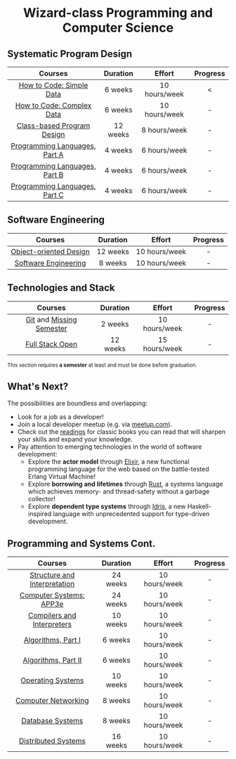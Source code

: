 <div align="center" style="text-align: center">
<h1>Wizard-class Programming and Computer Science</h1>
</div>

## Systematic Program Design
Courses | Duration | Effort | Progress
:--: | :--: | :--: | :--:
[How to Code: Simple Data](https://www.edx.org/learn/coding/university-of-british-columbia-how-to-code-simple-data)  | 6 weeks | 10 hours/week | <
[How to Code: Complex Data](https://www.edx.org/learn/coding/university-of-british-columbia-how-to-code-complex-data) | 6 weeks | 10 hours/week | -
[Class-based Program Design](https://course.ccs.neu.edu/cs2510sp22/index.html) | 12 weeks | 8 hours/week | -
[Programming Languages, Part A](https://www.coursera.org/learn/programming-languages) | 4 weeks | 6 hours/week | -
[Programming Languages, Part B](https://www.coursera.org/learn/programming-languages-part-b) | 4 weeks | 6 hours/week | -
[Programming Languages, Part C](https://www.coursera.org/learn/programming-languages-part-c) | 4 weeks | 6 hours/week | -

## Software Engineering
Courses | Duration | Effort | Progress
:--: | :--: | :--: | :--:
[Object-oriented Design](https://course.ccs.neu.edu/cs3500f19/) | 12 weeks | 10 hours/week | -
[Software Engineering](https://www.edx.org/learn/software-engineering/university-of-british-columbia-software-engineering-introduction)  | 8 weeks | 10 hours/week | -

## Technologies and Stack
Courses | Duration | Effort | Progress
:--: | :--: | :--: | :--:
[Git](https://learngitbranching.js.org/) and [Missing Semester](https://missing.csail.mit.edu/)  | 2 weeks | 10 hours/week | -
[Full Stack Open](https://fullstackopen.com/en/) | 12 weeks | 15 hours/week | -

<sub>This section requires **a semester** at least and must be done before graduation.</sub>

## What's Next?
The possibilities are boundless and overlapping:
- Look for a job as a developer!
- Join a local developer meetup (e.g. via [meetup.com](https://www.meetup.com/)).
- Check out the [readings](#programming-and-systems-cont) for classic books you can read that will sharpen your skills and expand your knowledge.
- Pay attention to emerging technologies in the world of software development:
  + Explore the **actor model** through [Elixir](https://elixir-lang.org/), a new functional programming language for the web based on the battle-tested Erlang Virtual Machine!
  + Explore **borrowing and lifetimes** through [Rust](https://www.rust-lang.org/), a systems language which achieves memory- and thread-safety without a garbage collector!
  + Explore **dependent type systems** through [Idris](https://www.idris-lang.org/), a new Haskell-inspired language with unprecedented support for type-driven development.

## Programming and Systems Cont.
Courses | Duration | Effort | Progress
:--: | :--: | :--:   | :--:
[Structure and Interpretation](https://mitp-content-server.mit.edu/books/content/sectbyfn/books_pres_0/6515/sicp.zip/index.html)  | 24 weeks | 10 hours/week | -
[Computer Systems: APP3e](https://csapp.cs.cmu.edu/)  | 24 weeks | 10 hours/week | -
[Compilers and Interpreters](https://www.edx.org/learn/computer-science/stanford-university-compilers)  | 10 weeks | 10 hours/week | -
[Algorithms, Part I](https://www.coursera.org/learn/algorithms-part1)  | 6 weeks | 10 hours/week | -
[Algorithms, Part II](https://www.coursera.org/learn/algorithms-part2)  | 6 weeks | 10 hours/week | -
[Operating Systems](https://pages.cs.wisc.edu/~remzi/OSTEP/)  | 10 weeks | 10 hours/week | -
[Computer Networking](https://gaia.cs.umass.edu/kurose_ross/online_lectures.htm)  | 8 weeks | 10 hours/week | -
[Database Systems](https://www.youtube.com/user/CS186Berkeley/videos)  | 8 weeks | 10 hours/week | -
[Distributed Systems](https://www.coursera.org/specializations/cloud-computing)  | 16 weeks | 10 hours/week | -